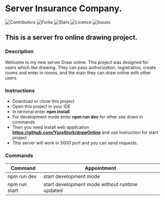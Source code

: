 # Server Insurance Company.

![Contributors](https://img.shields.io/github/issues/YuraStork/drawServer)
![Forks](https://img.shields.io/github/forks/YuraStork/drawServer)
![Stars](https://img.shields.io/github/stars/YuraStork/drawServer)
![Licence](https://img.shields.io/github/license/YuraStork/drawServer)
![Issues](https://img.shields.io/twitter/url?url=https%3A%2F%2Fgithub.com%2FYuraStork%2FdrawServer)

## This is a server fro online drawing project.

### Description

Welcome to my new server Draw online. This project was designed for users which like drawing. They can pass authorization, registration, create rooms and enter in rooms, and the main they can draw online with other users.

### Instructions

- Download or clone this project
- Open this project in your IDE
- In terminal enter **npm install**
- For development mode enter **npm run dev** for other see down in commands
- Then you need install web application **https://github.com/YuraStork/drawOnline** and use instruction for start project.
- This server will work in 5000 port and you can send requests.

### Commands

| Command        | Appointment                                    |
| -------------- | ---------------------------------------------- |
| npm run dev    | start development mode                         |
| npm run start  | start development mode without runtime updated |
